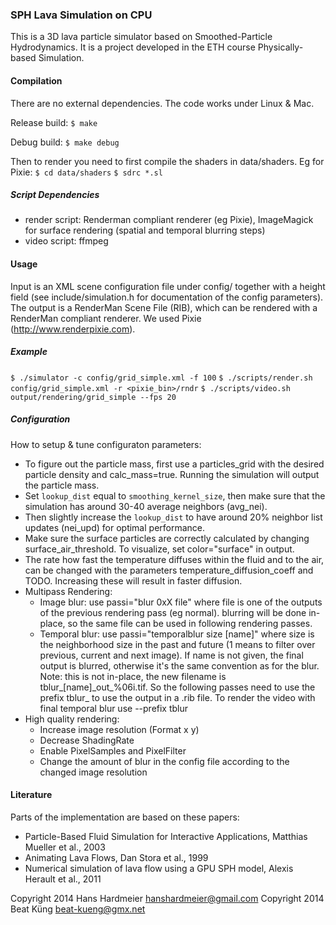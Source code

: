 ### SPH Lava Simulation on CPU ###

This is a 3D lava particle simulator based on Smoothed-Particle Hydrodynamics.
It is a project developed in the ETH course Physically-based Simulation.


#### Compilation ####
There are no external dependencies. The code works under Linux & Mac.

Release build:
`$ make`

Debug build:
`$ make debug`

Then to render you need to first compile the shaders in data/shaders. Eg for
Pixie:
`$ cd data/shaders`
`$ sdrc *.sl`

##### Script Dependencies #####
* render script: Renderman compliant renderer (eg Pixie), ImageMagick for
  surface rendering (spatial and temporal blurring steps)
* video script: ffmpeg


#### Usage ####
Input is an XML scene configuration file under config/ together with a height
field (see include/simulation.h for documentation of the config parameters).
The output is a RenderMan Scene File (RIB), which can be rendered with a
RenderMan compliant renderer. We used Pixie (http://www.renderpixie.com).

##### Example #####
`$ ./simulator -c config/grid_simple.xml -f 100`
`$ ./scripts/render.sh config/grid_simple.xml -r <pixie_bin>/rndr`
`$ ./scripts/video.sh output/rendering/grid_simple --fps 20`

##### Configuration #####
How to setup & tune configuraton parameters:
* To figure out the particle mass, first use a particles\_grid with the desired
  particle density and calc\_mass=true. Running the simulation will output the
  particle mass.
* Set `lookup_dist` equal to `smoothing_kernel_size`, then make sure that the
  simulation has around 30-40 average neighbors (avg\_nei).
* Then slightly increase the `lookup_dist` to have around 20% neighbor list
  updates (nei\_upd) for optimal performance.
* Make sure the surface particles are correctly calculated by changing
  surface\_air\_threshold. To visualize, set color="surface" in output.
* The rate how fast the temperature diffuses within the fluid and to the air,
  can be changed with the parameters temperature\_diffusion\_coeff and TODO.
  Increasing these will result in faster diffusion.
* Multipass Rendering:
  * Image blur: use passi="blur 0xX file" where file is one of the outputs of
    the previous rendering pass (eg normal). blurring will be done in-place, so
    the same file can be used in following rendering passes.
  * Temporal blur: use passi="temporalblur size [name]" where size is the
    neighborhood size in the past and future (1 means to filter over previous,
    current and next image). If name is not given, the final output is blurred,
    otherwise it's the same convention as for the blur.
    Note: this is not in-place, the new filename is
    tblur\_[name]\_out\_%06i.tif. So the following passes need to use the
    prefix tblur\_ to use the output in a .rib file.
    To render the video with final temporal blur use --prefix tblur
* High quality rendering:
  * Increase image resolution (Format x y)
  * Decrease ShadingRate
  * Enable PixelSamples and PixelFilter
  * Change the amount of blur in the config file according to the changed image
    resolution


#### Literature ####
Parts of the implementation are based on these papers:
* Particle-Based Fluid Simulation for Interactive Applications, Matthias Mueller
  et al., 2003
* Animating Lava Flows, Dan Stora et al., 1999
* Numerical simulation of lava flow using a GPU SPH model, Alexis Herault et
  al., 2011


Copyright 2014 Hans Hardmeier <hanshardmeier@gmail.com>
Copyright 2014 Beat Küng <beat-kueng@gmx.net>

